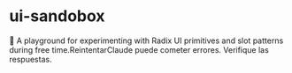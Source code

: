 # ui-sandobox
🧩 A playground for experimenting with Radix UI primitives and slot patterns during free time.ReintentarClaude puede cometer errores. Verifique las respuestas.
